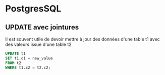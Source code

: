 PostgresSQL
===========

UPDATE avec jointures
---------------------

Il est souvent utile de devoir mettre à jour des données d'une table t1 avec des valeurs issue d'une table t2

```SQL
UPDATE t1
SET t1.c1 = new_value
FROM t2
WHERE t1.c2 = t2.c2;
```